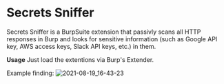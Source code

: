 # **Secrets Sniffer**

Secrets Sniffer is a BurpSuite extension that passivly scans all HTTP responses in Burp and looks for sensitive information (such as Google API key, AWS access keys, Slack API keys, etc.) in them.

**Usage**
Just load the extentions via Burp's Extender.

Example finding:
![2021-08-19_16-43-23](https://user-images.githubusercontent.com/20052885/130079537-c0072767-87a7-4d39-ad8a-d04a6974a6eb.png)

